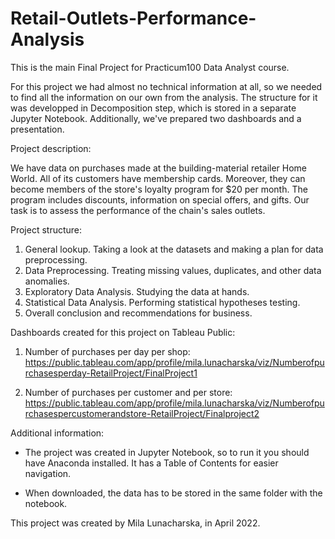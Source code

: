 # Retail-Outlets-Performance-Analysis
This is the main Final Project for Practicum100 Data Analyst course.

For this project we had almost no technical information at all, so we needed to find all the information on our own from the analysis. The structure for it was developped in Decomposition step, which is stored in a separate Jupyter Notebook. Additionally, we've prepared two dashboards and a presentation.

Project description:

We have data on purchases made at the building-material retailer Home World. All of its customers have membership cards. Moreover, they can become members of the store's loyalty program for $20 per month. The program includes discounts, information on special offers, and gifts. Our task is to assess the performance of the chain's sales outlets.

Project structure:

1. General lookup. Taking a look at the datasets and making a plan for data preprocessing.
2. Data Preprocessing. Treating missing values, duplicates, and other data anomalies.
3. Exploratory Data Analysis. Studying the data at hands.
4. Statistical Data Analysis. Performing statistical hypotheses testing.
5. Overall conclusion and recommendations for business.

Dashboards created for this project on Tableau Public:

1. Number of purchases per day per shop:
https://public.tableau.com/app/profile/mila.lunacharska/viz/Numberofpurchasesperday-RetailProject/FinalProject1

2. Number of purchases per customer and per store:
https://public.tableau.com/app/profile/mila.lunacharska/viz/Numberofpurchasespercustomerandstore-RetailProject/Finalproject2

Additional information:

* The project was created in Jupyter Notebook, so to run it you should have Anaconda installed. It has a Table of Contents for easier navigation.

* When downloaded, the data has to be stored in the same folder with the notebook.

This project was created by Mila Lunacharska, in April 2022.

